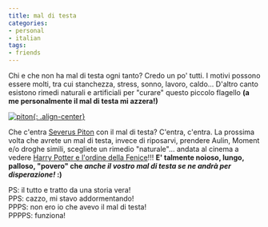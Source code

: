 ```yaml
---
title: mal di testa
categories:
- personal
- italian
tags:
- friends
---
```

Chi e che non ha mal di testa ogni tanto? Credo un po' tutti. I motivi possono
essere molti, tra cui stanchezza, stress, sonno, lavoro, caldo... D'altro
canto esistono rimedi naturali e artificiali per "curare" questo piccolo
flagello **(a me personalmente il mal di testa mi azzera!)**

[![piton]({{site.url}}/assets/images/piton.jpg){: .align-center}](http://it.wikipedia.org/wiki/Severus_Piton "http://it.wikipedia.org/wiki/Severus_Piton" )

Che c'entra [Severus Piton](http://it.wikipedia.org/wiki/Severus_Piton
"http://it.wikipedia.org/wiki/Severus_Piton" ) con il mal di testa? C'entra,
c'entra. La prossima volta che avrete un mal di testa, invece di riposarvi,
prendere Aulin, Moment e/o droghe simili, scegliete un rimedio "naturale"...
andata al cinema a vedere [Harry Potter e l'ordine della
Fenice](http://it.wikipedia.org/wiki/Harry_Potter_e_l%27ordine_della_fenice
"http://it.wikipedia.org/wiki/Harry_Potter_e_l%27ordine_della_fenice" )!!!
**E' talmente noioso, lungo, palloso, "povero" che _anche il vostro mal di
testa se ne andrà per disperazione!_ :)**

PS: il tutto e tratto da una storia vera!  
PPS: cazzo, mi stavo addormentando!  
PPPS: non ero io che avevo il mal di testa!  
PPPPS: funziona!

